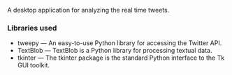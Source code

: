 A desktop application for analyzing the real time tweets.
### Libraries used
* tweepy  — An easy-to-use Python library for accessing the Twitter API.
* TextBlob  — TextBlob is a Python library for processing textual data.
* tkinter  — The tkinter package is the standard Python interface to the Tk GUI toolkit.
